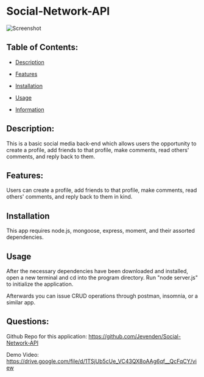 # Social-Network-API

![Screenshot](SMAP.png "My Screenshot")

## Table of Contents:

- [Description](#Description)

- [Features](#Features)

- [Installation](#installation)

- [Usage](#usage)

- [Information](#information)

## Description:

This is a basic social media back-end which allows users the opportunity to create a profile, add friends to that profile, make comments, read others' comments, and reply back to them.

## Features:

Users can create a profile, add friends to that profile, make comments, read others' comments, and reply back to them in kind.

## Installation

This app requires node.js, mongoose, express, moment, and their assorted dependencies.

## Usage

After the necessary dependencies have been downloaded and installed, open a new terminal and cd into the program directory. Run "node server.js" to initialize the application.

Afterwards you can issue CRUD operations through postman, insomnia, or a similar app.

## Questions:

Github Repo for this application: https://github.com/Jevenden/Social-Network-API

Demo Video: https://drive.google.com/file/d/1TSjUb5cUe_VC43QX8oAAg6qf__QcFqCY/view

